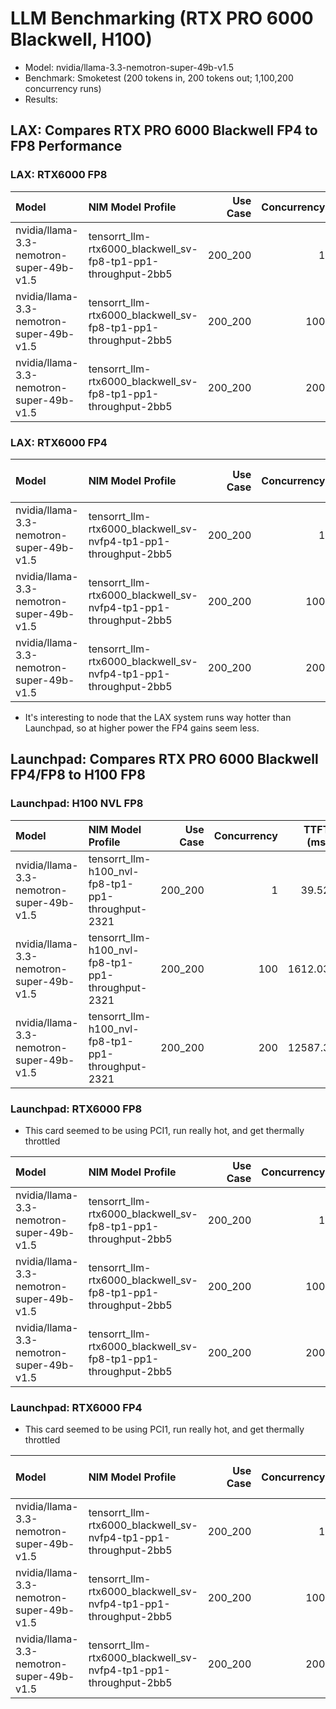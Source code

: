 # LLM Benchmarking (RTX PRO 6000 Blackwell, H100)

* Model: nvidia/llama-3.3-nemotron-super-49b-v1.5
* Benchmark: Smoketest (200 tokens in, 200 tokens out; 1,100,200 concurrency runs)
* Results: 

## LAX: Compares RTX PRO 6000 Blackwell FP4 to FP8 Performance

### LAX: RTX6000 FP8

| Model                                    | NIM Model Profile                                             |   Use Case |   Concurrency |   TTFT (ms) |   TPS (tokens/sec) |
|:-----------------------------------------|:--------------------------------------------------------------|-----------:|--------------:|------------:|-------------------:|
| nvidia/llama-3.3-nemotron-super-49b-v1.5 | tensorrt_llm-rtx6000_blackwell_sv-fp8-tp1-pp1-throughput-2bb5 |    200_200 |             1 |       44.82 |              27.42 |
| nvidia/llama-3.3-nemotron-super-49b-v1.5 | tensorrt_llm-rtx6000_blackwell_sv-fp8-tp1-pp1-throughput-2bb5 |    200_200 |           100 |      102.03 |            2256.3  |
| nvidia/llama-3.3-nemotron-super-49b-v1.5 | tensorrt_llm-rtx6000_blackwell_sv-fp8-tp1-pp1-throughput-2bb5 |    200_200 |           200 |      138.66 |            3606.04 |

### LAX: RTX6000 FP4

| Model                                    | NIM Model Profile                                               |   Use Case |   Concurrency |   TTFT (ms) |   TPS (tokens/sec) | FP4 Gain (x) |
|:-----------------------------------------|:----------------------------------------------------------------|-----------:|--------------:|------------:|-------------------:|-------------:|
| nvidia/llama-3.3-nemotron-super-49b-v1.5 | tensorrt_llm-rtx6000_blackwell_sv-nvfp4-tp1-pp1-throughput-2bb5 |    200_200 |             1 |       47.92 |              29.68 |         1.08 |
| nvidia/llama-3.3-nemotron-super-49b-v1.5 | tensorrt_llm-rtx6000_blackwell_sv-nvfp4-tp1-pp1-throughput-2bb5 |    200_200 |           100 |       94.45 |            3030.01 |         1.32 |
| nvidia/llama-3.3-nemotron-super-49b-v1.5 | tensorrt_llm-rtx6000_blackwell_sv-nvfp4-tp1-pp1-throughput-2bb5 |    200_200 |           200 |     3663.26 |            3854.76 |         1.07 |

* It's interesting to node that the LAX system runs way hotter than Launchpad, so at higher power the FP4 gains seem less.

## Launchpad: Compares RTX PRO 6000 Blackwell FP4/FP8 to H100 FP8

### Launchpad: H100 NVL FP8

| Model                                    | NIM Model Profile                                 |   Use Case |   Concurrency |   TTFT (ms) |   TPS (tokens/sec) |
|:-----------------------------------------|:--------------------------------------------------|-----------:|--------------:|------------:|-------------------:|
| nvidia/llama-3.3-nemotron-super-49b-v1.5 | tensorrt_llm-h100_nvl-fp8-tp1-pp1-throughput-2321 |    200_200 |             1 |       39.52 |              42.46 |
| nvidia/llama-3.3-nemotron-super-49b-v1.5 | tensorrt_llm-h100_nvl-fp8-tp1-pp1-throughput-2321 |    200_200 |           100 |     1612.03 |            1863.08 |
| nvidia/llama-3.3-nemotron-super-49b-v1.5 | tensorrt_llm-h100_nvl-fp8-tp1-pp1-throughput-2321 |    200_200 |           200 |    12587.3  |            1828.03 |

### Launchpad: RTX6000 FP8

* This card seemed to be using PCI1, run really hot, and get thermally throttled

| Model                                    | NIM Model Profile                                             |   Use Case |   Concurrency |   TTFT (ms) |   TPS (tokens/sec) |
|:-----------------------------------------|:--------------------------------------------------------------|-----------:|--------------:|------------:|-------------------:|
| nvidia/llama-3.3-nemotron-super-49b-v1.5 | tensorrt_llm-rtx6000_blackwell_sv-fp8-tp1-pp1-throughput-2bb5 |    200_200 |             1 |       59.61 |              19.52 |
| nvidia/llama-3.3-nemotron-super-49b-v1.5 | tensorrt_llm-rtx6000_blackwell_sv-fp8-tp1-pp1-throughput-2bb5 |    200_200 |           100 |      243.68 |            1040.33 |
| nvidia/llama-3.3-nemotron-super-49b-v1.5 | tensorrt_llm-rtx6000_blackwell_sv-fp8-tp1-pp1-throughput-2bb5 |    200_200 |           200 |      415.9  |            1344.73 |

### Launchpad: RTX6000 FP4

* This card seemed to be using PCI1, run really hot, and get thermally throttled

| Model                                    | NIM Model Profile                                               |   Use Case |   Concurrency |   TTFT (ms) |   TPS (tokens/sec) | FP4 Gain (x) |
|:-----------------------------------------|:----------------------------------------------------------------|-----------:|--------------:|------------:|-------------------:|-------------:|
| nvidia/llama-3.3-nemotron-super-49b-v1.5 | tensorrt_llm-rtx6000_blackwell_sv-nvfp4-tp1-pp1-throughput-2bb5 |    200_200 |             1 |       81.98 |              23.65 |         1.21 |
| nvidia/llama-3.3-nemotron-super-49b-v1.5 | tensorrt_llm-rtx6000_blackwell_sv-nvfp4-tp1-pp1-throughput-2bb5 |    200_200 |           100 |      344.24 |            1848.96 |         1.78 | 
| nvidia/llama-3.3-nemotron-super-49b-v1.5 | tensorrt_llm-rtx6000_blackwell_sv-nvfp4-tp1-pp1-throughput-2bb5 |    200_200 |           200 |     6660.54 |            1997.3  |         1.49 |

